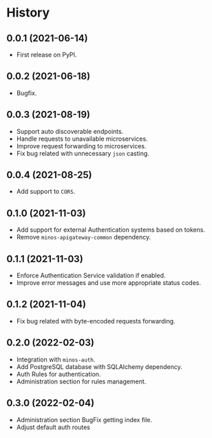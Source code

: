 # History

## 0.0.1 (2021-06-14)

* First release on PyPI.

## 0.0.2 (2021-06-18)

* Bugfix.

## 0.0.3 (2021-08-19)

* Support auto discoverable endpoints.
* Handle requests to unavailable microservices.
* Improve request forwarding to microservices.
* Fix bug related with unnecessary `json` casting.

## 0.0.4 (2021-08-25)

* Add support to `CORS`.

## 0.1.0 (2021-11-03)

* Add support for external Authentication systems based on tokens.
* Remove `minos-apigateway-common` dependency.

## 0.1.1 (2021-11-03)

* Enforce Authentication Service validation if enabled.
* Improve error messages and use more appropriate status codes.

## 0.1.2 (2021-11-04)

* Fix bug related with byte-encoded requests forwarding.

## 0.2.0 (2022-02-03)

* Integration with `minos-auth`.
* Add PostgreSQL database with SQLAlchemy dependency.
* Auth Rules for authentication.
* Administration section for rules management.

## 0.3.0 (2022-02-04)

* Administration section BugFix getting index file.
* Adjust default auth routes
